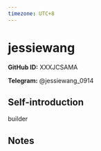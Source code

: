 ```yaml
---
timezone: UTC+8
---
```


# jessiewang

**GitHub ID:** XXXJCSAMA

**Telegram:** @jessiewang_0914

## Self-introduction

builder

## Notes

<!-- Content_START -->


<!-- Content_END -->
